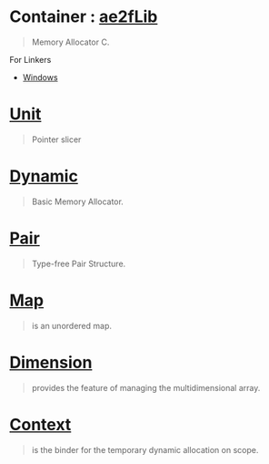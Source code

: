 # Container : [ae2fLib](https://github.com/yuisanae2f/ae2fLib)
> Memory Allocator C.

For Linkers
- [Windows](https://github.com/yuisanae2f/Container/tree/Windows)

# [Unit](./Container/Unit.md)
> Pointer slicer

# [Dynamic](./Container/Dynamic.md)
> Basic Memory Allocator.

# [Pair](./Container/Pair.md)
> Type-free Pair Structure.

# [Map](./Container/Map.md)
> is an unordered map.

# [Dimension](./Container/Dimension.md)
> provides the feature of managing the multidimensional array.

# [Context](./Container/Context.md)
> is the binder for the temporary dynamic allocation on scope.